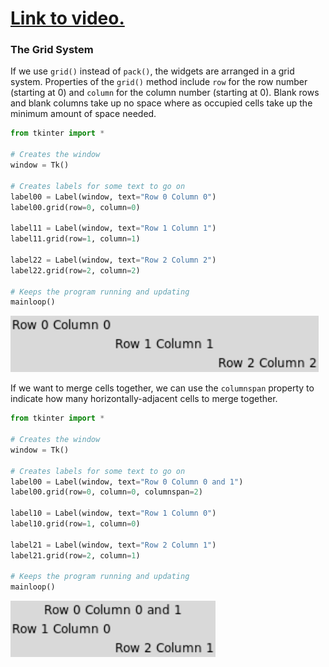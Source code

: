 # [Link to video.](https://www.youtube.com/watch?v=MQvWrXPeatw&list=PLVD25niNi0BnsKwMvXId8jFMXxC1wUbko)

### The Grid System

If we use `grid()` instead of `pack()`, the widgets are arranged in a grid system. Properties of the `grid()` method include `row` for the row number (starting at 0) and `column` for the column number (starting at 0). Blank rows and blank columns take up no space where as occupied cells take up the minimum amount of space needed.

```python
from tkinter import *

# Creates the window 
window = Tk()

# Creates labels for some text to go on
label00 = Label(window, text="Row 0 Column 0")
label00.grid(row=0, column=0)

label11 = Label(window, text="Row 1 Column 1") 
label11.grid(row=1, column=1)

label22 = Label(window, text="Row 2 Column 2")
label22.grid(row=2, column=2)  

# Keeps the program running and updating
mainloop()
```

![](../Images/tk_grid_plain_.png)

If we want to merge cells together, we can use the `columnspan` property to indicate how many horizontally-adjacent cells to merge together.

```python
from tkinter import *

# Creates the window 
window = Tk()

# Creates labels for some text to go on
label00 = Label(window, text="Row 0 Column 0 and 1")
label00.grid(row=0, column=0, columnspan=2)

label10 = Label(window, text="Row 1 Column 0")
label10.grid(row=1, column=0)

label21 = Label(window, text="Row 2 Column 1")
label21.grid(row=2, column=1)

# Keeps the program running and updating
mainloop()
```

![](../Images/tk_grid_col_span_.png)
